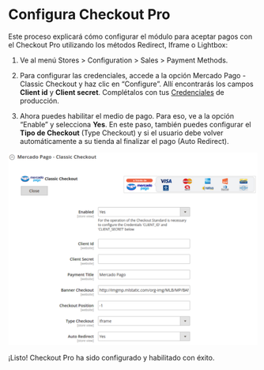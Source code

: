 # Configura Checkout Pro

Este proceso explicará cómo configurar el módulo para aceptar pagos con el Checkout Pro utilizando los métodos Redirect, Iframe o Lightbox:

1. Ve al menú Stores > Configuration > Sales > Payment Methods.

2. Para configurar las credenciales, accede a la opción Mercado Pago - Classic Checkout y haz clic en “Configure”. Allí encontrarás los campos **Client id** y **Client secret**. Complétalos con tus [Credenciales]([FAKER][CREDENTIALS][URL]) de producción.

3. Ahora puedes habilitar el medio de pago. Para eso, ve a la opción “Enable” y selecciona **Yes**. En este paso, también puedes configurar el **Tipo de Checkout** (Type Checkout) y si el usuario debe volver automáticamente a su tienda al finalizar el pago (Auto Redirect).

![Checkout Pro Redirect Configuration](images/magento2/magentotwo_classic_checkout.png)

¡Listo! Checkout Pro ha sido configurado y habilitado con éxito.